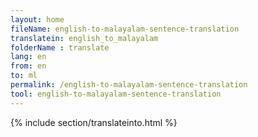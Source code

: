```yaml
---
layout: home
fileName: english-to-malayalam-sentence-translation
translatein: english_to_malayalam
folderName : translate
lang: en
from: en
to: ml
permalink: /english-to-malayalam-sentence-translation
tool: english-to-malayalam-sentence-translation
---
```

{% include section/translateinto.html %}